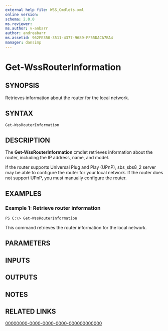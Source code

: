 ```yaml
---
external help file: WSS_Cmdlets.xml
online version: 
schema: 2.0.0
ms.reviewer:
ms.author: v-anbarr
author: andreabarr
ms.assetid: 962FE350-3511-4377-9689-FF55DACA7BA4
manager: dansimp
---
```


# Get-WssRouterInformation

## SYNOPSIS
Retrieves information about the router for the local network.

## SYNTAX

```
Get-WssRouterInformation
```

## DESCRIPTION
The **Get-WssRouterInformation** cmdlet retrieves information about the router, including the IP address, name, and model.

If the router supports Universal Plug and Play (UPnP), sbs_sbs8_2 server may be able to configure the router for your local network.
If the router does not support UPnP, you must manually configure the router.

## EXAMPLES

### Example 1: Retrieve router information
```
PS C:\> Get-WssRouterInformation
```

This command retrieves the router information for the local network.

## PARAMETERS

## INPUTS

## OUTPUTS

## NOTES

## RELATED LINKS

[00000000-0000-0000-0000-000000000000](00000000-0000-0000-0000-000000000000)

